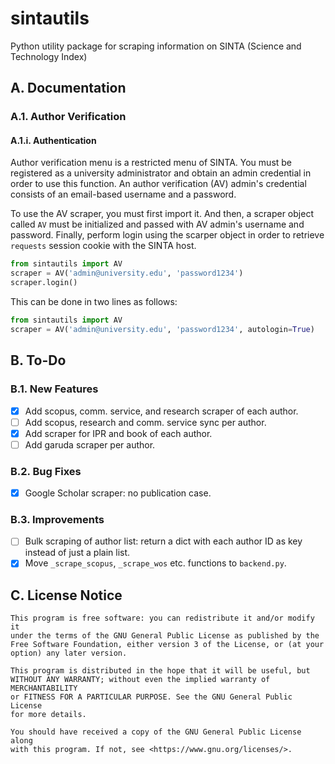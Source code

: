 # sintautils

Python utility package for scraping information on SINTA (Science and Technology Index)

## A. Documentation

### A.1. Author Verification

#### A.1.i. Authentication

Author verification menu is a restricted menu of SINTA. You must be registered as a university administrator and obtain an admin credential in order to use this function. An author verification (AV) admin's credential consists of an email-based username and a password.

To use the AV scraper, you must first import it. And then, a scraper object called `AV` must be initialized and passed with AV admin's username and password. Finally, perform login using the scarper object in order to retrieve `requests` session cookie with the SINTA host.

```python
from sintautils import AV
scraper = AV('admin@university.edu', 'password1234')
scraper.login()
```

This can be done in two lines as follows:

```python
from sintautils import AV
scraper = AV('admin@university.edu', 'password1234', autologin=True)
```

## B. To-Do

### B.1. New Features

- [X] Add scopus, comm. service, and research scraper of each author.
- [ ] Add scopus, research and comm. service sync per author.
- [X] Add scraper for IPR and book of each author.
- [ ] Add garuda scraper per author.

### B.2. Bug Fixes

- [X] Google Scholar scraper: no publication case.

### B.3. Improvements

- [ ] Bulk scraping of author list: return a dict with each author ID as key instead of just a plain list.
- [X] Move `_scrape_scopus`, `_scrape_wos` etc. functions to `backend.py`.

## C. License Notice

```
This program is free software: you can redistribute it and/or modify it
under the terms of the GNU General Public License as published by the
Free Software Foundation, either version 3 of the License, or (at your
option) any later version.

This program is distributed in the hope that it will be useful, but
WITHOUT ANY WARRANTY; without even the implied warranty of MERCHANTABILITY
or FITNESS FOR A PARTICULAR PURPOSE. See the GNU General Public License
for more details.

You should have received a copy of the GNU General Public License along
with this program. If not, see <https://www.gnu.org/licenses/>. 
```
